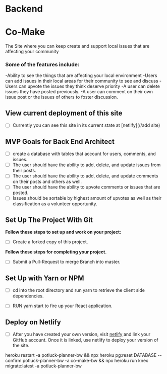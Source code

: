 # Backend

# Co-Make

The Site where you can keep create and support local issues that are affecting your community

### Some of the features include:

-Ability to see the things that are affecting your local environment
-Users can add issues in their local areas for their community to see and discuss
-Users can upvote the issues they think deserve priority
-A user can delete issues they have posted previously.
-A user can comment on their own issue post or the issues of others to foster discussion.

## View current deployment of this site

- [ ] Currently you can see this site in its current state at [netlify](//add site)

## MVP Goals for Back End Architect

- [ ] create a database with tables that account for users, comments, and issues.
- [ ] The user should have the ability to add, delete, and update issues from their posts.
- [ ] The user should have the ability to add, delete, and update comments on their posts and others as well.
- [ ] The user should have the ability to upvote comments or issues that are posted.
- [ ] Issues should be sortable by highest amount of upvotes as well as their classification as a volunteer opportunity.

## Set Up The Project With Git

**Follow these steps to set up and work on your project:**

- [ ] Create a forked copy of this project.

**Follow these steps for completing your project.**

- [ ] Submit a Pull-Request to merge <firstName-lastName> Branch into master.

## Set Up with Yarn or NPM

- [ ] cd into the root directory and run yarn to retrieve the client side dependencies.

- [ ] RUN yarn start to fire up your React application.

## Deploy on Netlify

- [ ] After you have created your own version, visit [netlify](https://www.netlify.com/) and link your GitHub account. Once it is linked, use netlify to deploy your version of the site.

heroku restart -a potluck-planner-bw && npx heroku pg:reset DATABASE --confirm potluck-planner-bw -a co-make-bw && npx heroku run knex migrate:latest -a potluck-planner-bw
